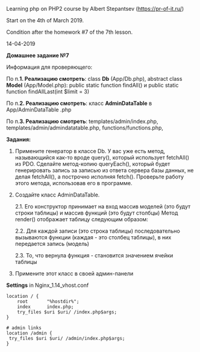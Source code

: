 Learning php on PHP2 course by Albert Stepantsev (https://pr-of-it.ru/)

Start on the 4th of March 2019. 

Condition after the homework #7 of the 7th lesson. 

14-04-2019

**Домашнее задание №7**

Информация для проверяющего:

По п.**1. Реализацию смотреть**: class **Db** (App/Db.php), abstract class 
**Model** 
(App/Model.php): public static function findAll() и public static function 
findAllLast(int $limit = 3)

По п.**2. Реализацию смотреть**: класс **AdminDataTable** в  App/AdminDataTable
.php

По п.**3. Реализацию смотреть**: templates/admin/index.php, 
templates/admin/admindatatable.php, functions/functions.php, 


**Задания:**

1. Примените генератор в классе Db. У вас уже есть метод, называющийся как-то вроде query(), который использует fetchAll() из PDO. Сделайте метод-копию queryEach(), который будет генерировать запись за записью из ответа сервера базы данных, не делая fetchAll(), а построчно исполняя fetch(). Проверьте работу этого метода, использовав его в программе.

2. Создайте класс AdminDataTable. 

    2.1. Его конструктор принимает на вход массив моделей (это будут строки таблицы) и массив функций (это будут столбцы)
    Метод render() отображает таблицу следующим образом:
    
    2.2. Для каждой записи (это строка таблицы) последовательно вызываются функции (каждая - это столбец таблицы), в них передается запись (модель)
    
    2.3. То, что вернула функция - становится значением ячейки таблицы

3. Примените этот класс в своей админ-панели



**Settings** in Nginx_1.14_vhost.conf

    location / {
        root       "%hostdir%";
        index      index.php;
        try_files $uri $uri/ /index.php$args;
    }
    
    # admin links
    location /admin {
     try_files $uri $uri/ /admin/index.php$args;
    } 
    
